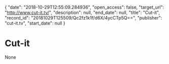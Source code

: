 {
  "date": "2018-10-29T12:55:09.284936", 
  "open_access": false, 
  "target_url": "http://www.cut-it.tv/", 
  "description": null, 
  "end_date": null, 
  "title": "Cut-it", 
  "record_id": "20181029T125509/Qc2fz1k1f/d6X/4ycCTp5Q==", 
  "publisher": "cut-it.tv", 
  "start_date": null
}

# Cut-it

None